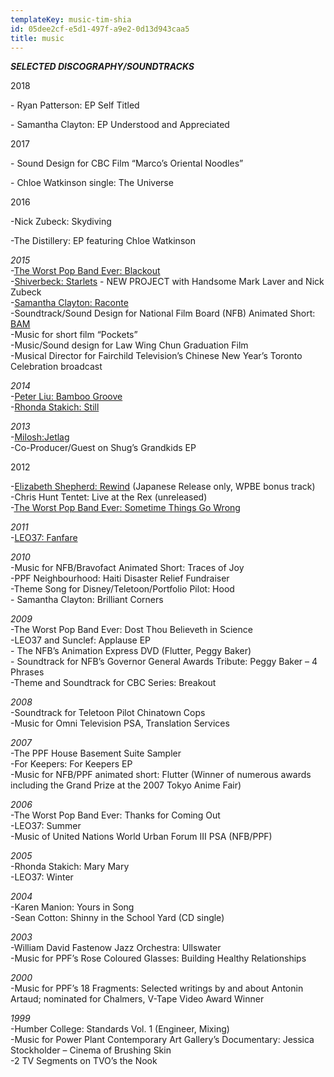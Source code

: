 ```yaml
---
templateKey: music-tim-shia
id: 05dee2cf-e5d1-497f-a9e2-0d13d943caa5
title: music
---
```

***SELECTED DISCOGRAPHY/SOUNDTRACKS***

2018

\- Ryan Patterson: EP Self Titled

\- Samantha Clayton: EP Understood and Appreciated

2017

\- Sound Design for CBC Film “Marco’s Oriental Noodles”

\- Chloe Watkinson single: The Universe

2016

-Nick Zubeck: Skydiving

-The Distillery: EP featuring Chloe Watkinson

  
*2015*   
-[The Worst Pop Band Ever: Blackout](https://wpbe.bandcamp.com/)  
-[Shiverbeck: Starlets](https://www.shiverbeck.bandcamp.com) - NEW PROJECT with Handsome Mark Laver and Nick Zubeck  
-[Samantha Clayton: Raconte](https://www.samanthaclayton.ca/)  
-Soundtrack/Sound Design for National Film Board (NFB) Animated Short:[ BAM](https://www.nfb.ca/film/bam)  
-Music for short film “Pockets”  
-Music/Sound design for Law Wing Chun Graduation Film  
-Musical Director for Fairchild Television’s Chinese New Year’s Toronto Celebration broadcast  
  
*2014*  
-[Peter Liu: Bamboo Groove](https://www.peterliuvocals.com/)  
-[Rhonda Stakich: Still](https://www.rhondastakichmusic.com/)  
  
*2013*  
-[Milosh:Jetlag](https://milosh.bandcamp.com/album/jetlag)  
-Co-Producer/Guest on Shug’s Grandkids EP  
   
2012

-[Elizabeth Shepherd: Rewind](https://elizabethshepherd.com/home/) (Japanese Release only, WPBE bonus track)  
-Chris Hunt Tentet: Live at the Rex (unreleased)  
-[The Worst Pop Band Ever: Sometime Things Go Wrong](https://wpbe.bandcamp.com/)  
  
*2011*  
-[LEO37: Fanfare](https://leo37.com/)  
   
*2010*  
-Music for NFB/Bravofact Animated Short: Traces of Joy  
-PPF Neighbourhood: Haiti Disaster Relief Fundraiser  
-Theme Song for Disney/Teletoon/Portfolio Pilot: Hood  
\- Samantha Clayton: Brilliant Corners  
   
*2009*  
-The Worst Pop Band Ever: Dost Thou Believeth in Science  
-LEO37 and Sunclef: Applause EP  
\- The NFB’s Animation Express DVD (Flutter, Peggy Baker)  
\- Soundtrack for NFB’s Governor General Awards Tribute: Peggy Baker – 4 Phrases  
-Theme and Soundtrack for CBC Series: Breakout  
  
*2008*  
-Soundtrack for Teletoon Pilot Chinatown Cops  
-Music for Omni Television PSA, Translation Services  
  
*2007*  
-The PPF House Basement Suite Sampler  
-For Keepers: For Keepers EP  
-Music for NFB/PPF animated short: Flutter (Winner of numerous awards including the Grand Prize at the 2007 Tokyo Anime Fair)  
  
*2006*  
-The Worst Pop Band Ever: Thanks for Coming Out  
-LEO37: Summer  
-Music of United Nations World Urban Forum III PSA (NFB/PPF)  
  
*2005*  
-Rhonda Stakich: Mary Mary  
-LEO37: Winter  
  
*2004*  
-Karen Manion: Yours in Song  
-Sean Cotton: Shinny in the School Yard (CD single)  
  
*2003*  
-William David Fastenow Jazz Orchestra: Ullswater  
-Music for PPF’s Rose Coloured Glasses: Building Healthy Relationships  
  
*2000*  
-Music for PPF’s 18 Fragments: Selected writings by and about Antonin Artaud; nominated for Chalmers, V-Tape Video Award Winner  
   
*1999*  
-Humber College: Standards Vol. 1 (Engineer, Mixing)  
-Music for Power Plant Contemporary Art Gallery’s Documentary: Jessica Stockholder – Cinema of Brushing Skin  
-2 TV Segments on TVO’s the Nook